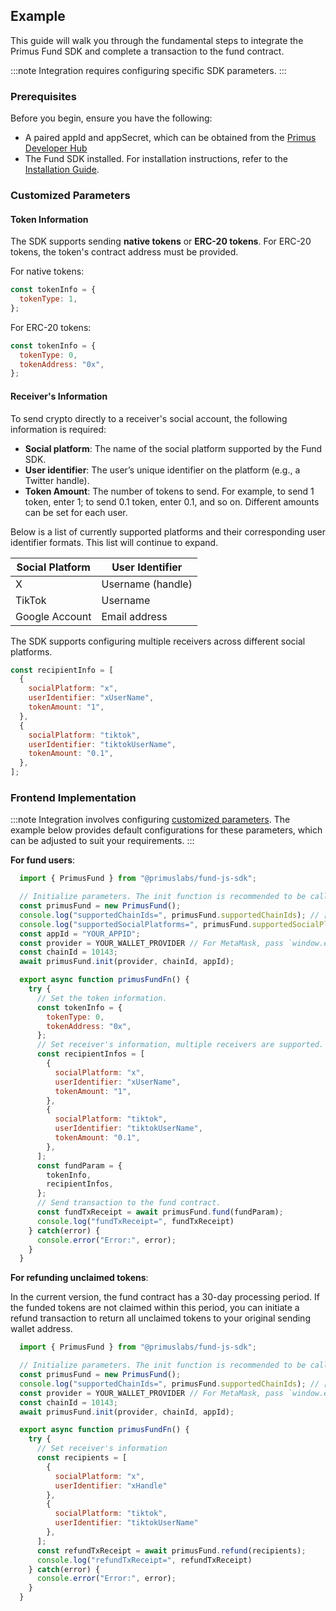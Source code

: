 ## Example

This guide will walk you through the fundamental steps to integrate the Primus Fund SDK and complete a transaction to the fund contract.

:::note
Integration requires configuring specific SDK parameters.
:::

### Prerequisites

Before you begin, ensure you have the following:

- A paired appId and appSecret, which can be obtained from the [Primus Developer Hub](https://dev.primuslabs.xyz/)
- The Fund SDK installed. For installation instructions, refer to the [Installation Guide](./install.md).

### Customized Parameters

#### Token Information

The SDK supports sending **native tokens** or **ERC-20 tokens**. For ERC-20 tokens, the token's contract address must be provided.

For native tokens:

```javascript
const tokenInfo = {
  tokenType: 1,
};
```

For ERC-20 tokens:

```javascript
const tokenInfo = {
  tokenType: 0,
  tokenAddress: "0x",
};
```

#### Receiver's Information

To send crypto directly to a receiver's social account, the following information is required:

 -  **Social platform**: The name of the social platform supported by the Fund SDK.
 -  **User identifier**: The user’s unique identifier on the platform (e.g., a Twitter handle).
 -  **Token Amount**: The number of tokens to send. For example, to send 1 token, enter 1; to send 0.1 token, enter 0.1, and so on. Different amounts can be set for each user.

Below is a list of currently supported platforms and their corresponding user identifier formats. This list will continue to expand.

| Social Platform | User Identifier |
| --------------- | --------------- |
| X               | Username (handle)         |
| TikTok          | Username        |
| Google Account  | Email address   |

The SDK supports configuring multiple receivers across different social platforms.

```javascript
const recipientInfo = [
  {
    socialPlatform: "x",
    userIdentifier: "xUserName",
    tokenAmount: "1",
  },
  {
    socialPlatform: "tiktok",
    userIdentifier: "tiktokUserName",
    tokenAmount: "0.1",
  },
];
```


### Frontend Implementation

:::note
Integration involves configuring [customized parameters](#customized-parameters). The example below provides default configurations for these parameters, which can be adjusted to suit your requirements.
:::

**For fund users**:

```javascript
  import { PrimusFund } from "@primuslabs/fund-js-sdk";

  // Initialize parameters. The init function is recommended to be called when the page is initialized.
  const primusFund = new PrimusFund();
  console.log("supportedChainIds=", primusFund.supportedChainIds); // [10143]
  console.log("supportedSocialPlatforms=", primusFund.supportedSocialPlatforms); // ['x', 'tiktok', 'google account']
  const appId = "YOUR_APPID";
  const provider = YOUR_WALLET_PROVIDER // For MetaMask, pass `window.ethereum`; for Wagmi, pass `useAccount().connector.getProvider`; Other wallet types, such as AA wallets or AI agents, will be supported in the future.
  const chainId = 10143;
  await primusFund.init(provider, chainId, appId);

  export async function primusFundFn() {
    try {
      // Set the token information.
      const tokenInfo = {
        tokenType: 0,
        tokenAddress: "0x", 
      };
      // Set receiver's information, multiple receivers are supported.
      const recipientInfos = [
        {
          socialPlatform: "x",
          userIdentifier: "xUserName",
          tokenAmount: "1",
        },
        {
          socialPlatform: "tiktok",
          userIdentifier: "tiktokUserName",
          tokenAmount: "0.1",
        },
      ];
      const fundParam = {
        tokenInfo,
        recipientInfos,
      };
      // Send transaction to the fund contract.
      const fundTxReceipt = await primusFund.fund(fundParam);
      console.log("fundTxReceipt=", fundTxReceipt)
    } catch(error) {
      console.error("Error:", error);
    }
  }
```

**For refunding unclaimed tokens**:

In the current version, the fund contract has a 30-day processing period. If the funded tokens are not claimed within this period, you can initiate a refund transaction to return all unclaimed tokens to your original sending wallet address.

```javascript
  import { PrimusFund } from "@primuslabs/fund-js-sdk";

  // Initialize parameters. The init function is recommended to be called when the page is initialized.
  const primusFund = new PrimusFund();
  console.log("supportedChainIds=", primusFund.supportedChainIds); // [10143]
  const provider = YOUR_WALLET_PROVIDER // For MetaMask, pass `window.ethereum`; for Wagmi, pass `useAccount().connector.getProvider`; Other wallet types, such as AA wallets or AI agents, will be supported in the future.
  const chainId = 10143;
  await primusFund.init(provider, chainId, appId);

  export async function primusFundFn() {
    try {
      // Set receiver's information
      const recipients = [
        {
          socialPlatform: "x",
          userIdentifier: "xHandle"
        },
        {
          socialPlatform: "tiktok",
          userIdentifier: "tiktokUserName"
        },
      ];
      const refundTxReceipt = await primusFund.refund(recipients);
      console.log("refundTxReceipt=", refundTxReceipt)
    } catch(error) {
      console.error("Error:", error);
    }
  }
```

